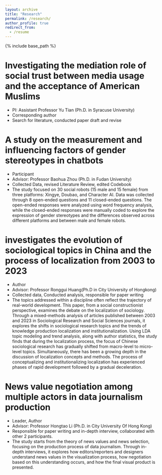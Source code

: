```yaml
---
layout: archive
title: "Research"
permalink: /research/
author_profile: true
redirect_from:
  - /resume
---
```


{% include base_path %}

Investigating the mediation role of social trust between media usage and the acceptance of American Muslims
======
* PI: Assistant Professor Yu Tian (Ph.D. in Syracuse University)
* Corresponding author
* Search for literature, conducted paper draft and revise
  
A study on the measurement and influencing factors of gender stereotypes in chatbots
======
* Participant
* Advisor: Professor Baohua Zhou (Ph.D. in Fudan University)
* Collected Data, revised Literature Review, edited Codebook
* The study focused on 30 social robots (15 male and 15 female) from three platforms: Xingye, Doubao, and Character AI. Data was collected through 8 open-ended questions and 11 closed-ended questions. The open-ended responses were analyzed using word frequency analysis, while the closed-ended responses were manually coded to explore the expression of gender stereotypes and the differences observed across different platforms and between male and female robots.

investigates the evolution of sociological topics in China and the process of localization from 2003 to 2023
======
* Author
* Advisor: Professor Ronggui Huang(Ph.D in City University of Hongkong)
* Collected data, Conducted analysis, responsible for paper writing
* The topics addressed within a discipline often reflect the trajectory of real-world development. This paper, from a social constructionist perspective, examines the debate on the localization of sociology. Through a mixed-methods analysis of articles published between 2003 and 2023 in Sociological Research and Social Sciences journals, it explores the shifts in sociological research topics and the trends of knowledge production localization and institutionalization. Using LDA topic modeling and trend analysis, along with author statistics, the study finds that during the localization process, the focus of Chinese sociological research has gradually shifted from macro-level to micro-level topics. Simultaneously, there has been a growing depth in the discussion of localization concepts and methods. The process of conceptualizing and institutionalizing localization has experienced phases of rapid development followed by a gradual deceleration.
  
News value negotiation among multiple actors in data journalism production
======
* Leader, Author
* Advisor: Professor Hongtao Li (Ph.D. in City University Of Hong Kong)
* Responsible for paper writing and in-depth interview, collaborated with other 2 participants.
* The study starts from the theory of news values and news selection, focusing on the production process of data journalism. Through in-depth interviews, it explores how editors/reporters and designers understand news values in the visualization process, how negotiation based on this understanding occurs, and how the final visual product is presented. 
